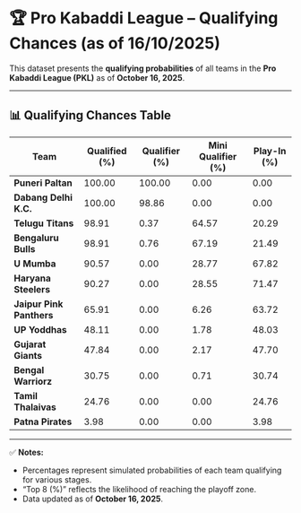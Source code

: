 # 🏆 Pro Kabaddi League – Qualifying Chances (as of 16/10/2025)

This dataset presents the **qualifying probabilities** of all teams in the **Pro Kabaddi League (PKL)** as of **October 16, 2025**.

---

## 📊 Qualifying Chances Table

| Team                                  | Qualified (%) | Qualifier (%) | Mini Qualifier (%) | Play-In (%) |
|---------------------------------------|---------------|---------------|--------------------|------------|
| **Puneri Paltan**                     | 100.00        | 100.00        | 0.00               | 0.00       |
| **Dabang Delhi K.C.**                 | 100.00        | 98.86         | 0.00               | 0.00       |
| **Telugu Titans**                     | 98.91         | 0.37          | 64.57              | 20.29      |
| **Bengaluru Bulls**                   | 98.91         | 0.76          | 67.19              | 21.49      |
| **U Mumba**                           | 90.57         | 0.00          | 28.77              | 67.82      |
| **Haryana Steelers**                  | 90.27         | 0.00          | 28.55              | 71.47      |
| **Jaipur Pink Panthers**              | 65.91         | 0.00          | 6.26               | 63.72      |
| **UP Yoddhas**     | 48.11         | 0.00          | 1.78               | 48.03      |
| **Gujarat Giants**      | 47.84         | 0.00          | 2.17               | 47.70      |
| **Bengal Warriorz**  | 30.75         | 0.00          | 0.71               | 30.74      |
| **Tamil Thalaivas**                   | 24.76         | 0.00          | 0.00               | 24.76      |
| **Patna Pirates**                     | 3.98          | 0.00          | 0.00               | 3.98       |

---

✅ **Notes:**
- Percentages represent simulated probabilities of each team qualifying for various stages.  
- “Top 8 (%)” reflects the likelihood of reaching the playoff zone.  
- Data updated as of **October 16, 2025**.

